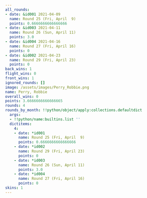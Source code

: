 ```yaml
---
all_rounds:
- date: &id001 2021-04-09
  name: Round 25 (Fri, April  9)
  points: 0.6666666666666666
- date: &id003 2021-04-11
  name: Round 26 (Sun, April 11)
  points: 3.0
- date: &id004 2021-04-16
  name: Round 27 (Fri, April 16)
  points: 0
- date: &id002 2021-04-23
  name: Round 29 (Fri, April 23)
  points: 0
back_wins: 1
flight_wins: 0
front_wins: 1
ignored_rounds: []
image: /assets/images/Perry_Robbie.png
name: Perry, Robbie
overall_wins: 0
points: 3.6666666666666665
rounds: 4
rounds_by_month: !!python/object/apply:collections.defaultdict
  args:
  - !!python/name:builtins.list ''
  dictitems:
    4:
    - date: *id001
      name: Round 25 (Fri, April  9)
      points: 0.6666666666666666
    - date: *id002
      name: Round 29 (Fri, April 23)
      points: 0
    - date: *id003
      name: Round 26 (Sun, April 11)
      points: 3.0
    - date: *id004
      name: Round 27 (Fri, April 16)
      points: 0
skins: 1
---
```

